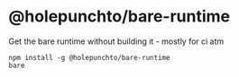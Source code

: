 # @holepunchto/bare-runtime

Get the bare runtime without building it - mostly for ci atm

```
npm install -g @holepunchto/bare-runtime
bare
```

